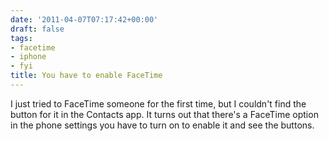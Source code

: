 ```yaml
---
date: '2011-04-07T07:17:42+00:00'
draft: false
tags:
- facetime
- iphone
- fyi
title: You have to enable FaceTime
---
```


I just tried to FaceTime someone for the first time, but I couldn't find the button for it in the Contacts app. It turns out that there's a FaceTime option in the phone settings you have to turn on to enable it and see the buttons.
